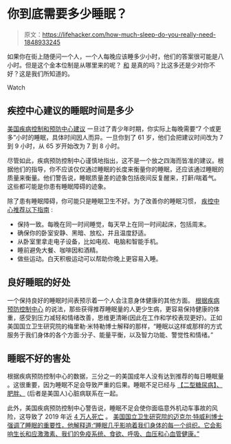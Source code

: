 # 你到底需要多少睡眠？

> 原文：<https://lifehacker.com/how-much-sleep-do-you-really-need-1848933245>

如果你在街上随便问一个人，一个人每晚应该睡多少小时，他们的答案很可能是八小时。但是这个金本位制是从哪里来的呢？ [和](https://lifehacker.com/top-10-myths-and-misconceptions-about-sleep-1772637976) 是真的吗？比这多还是少对你不好？这是我们所知道的。

Watch

## 疾控中心建议的睡眠时间是多少

[美国疾病控制和预防中心建议](https://www.cdc.gov/sleep/about_sleep/how_much_sleep.html) 一旦过了青少年时期，你实际上每晚需要“7 个或更多”小时的睡眠，具体时间因人而异。一旦你到了 61 岁，他们会把建议时间改为 7 到 9 小时，从 65 岁开始改为 7 到 8 小时。

尽管如此，疾病预防控制中心谨慎地指出，这不是一个放之四海而皆准的建议。根据他们的指导，你不应该仅仅通过睡眠的长度来衡量你的睡眠，还应该通过睡眠的质量来衡量。他们警告说，睡眠质量差的迹象包括夜间反复醒来，打鼾/喘着气。这些都可能是你患有睡眠障碍的迹象。

除了患有睡眠障碍，你可能只是睡眠卫生不好。为了改善你的睡眠习惯， [疾控中心推荐以下指南](https://www.cdc.gov/sleep/about_sleep/sleep_hygiene.html) :

*   保持一致。每晚在同一时间睡觉，每天早上在同一时间起床，包括周末。
*   确保你的卧室安静、黑暗、放松，并且温度舒适。
*   从卧室里拿走电子设备，比如电视、电脑和智能手机。
*   睡前避免大餐、咖啡因和酒精。
*   做些运动。白天积极运动可以帮助你晚上更容易入睡。

## 良好睡眠的好处

一个保持良好的睡眠时间表预示着一个人会注意身体健康的其他方面。 [根据疾病预防控制中心](https://health.gov/myhealthfinder/topics/everyday-healthy-living/mental-health-and-relationships/get-enough-sleep) 的说法，那些获得推荐睡眠量的人更少生病，更容易保持健康的体重，感受到压力减轻和情绪改善，思维更清晰(因此在工作和学校表现更好)。正如美国国立卫生研究院的梅里勒·米特勒博士解释的那样，“睡眠以这样或那样的方式服务于我们身体的各个方面:分子、能量平衡，以及智力功能、警觉性和情绪。”

## 睡眠不好的害处

根据疾病预防控制中心的数据，三分之一的美国成年人没有达到推荐的每日睡眠量 。这很重要，因为睡眠不足会导致严重的后果。睡眠不足已经与 [【二型糖尿病】、肥胖、](https://www.cdc.gov/sleep/data_statistics.html) (后者是美国人)心脏病联系在一起。

此外，美国疾病预防控制中心警告说，睡眠不足会使你面临意外机动车事故的风险，这导致了 2019 年近 [4 万人死亡](https://www.cdc.gov/nchs/data/nvsr/nvsr70/nvsr70-08-508.pdf) 。 [美国国立卫生研究院的迈克尔·特威利博士强调了睡眠的重要性，他解释道:“睡眠几乎影响着我们身体的每一个组织。它会影响生长和应激激素、我们的免疫系统、食欲、呼吸、血压和心血管健康。”](https://newsinhealth.nih.gov/2013/04/benefits-slumber)